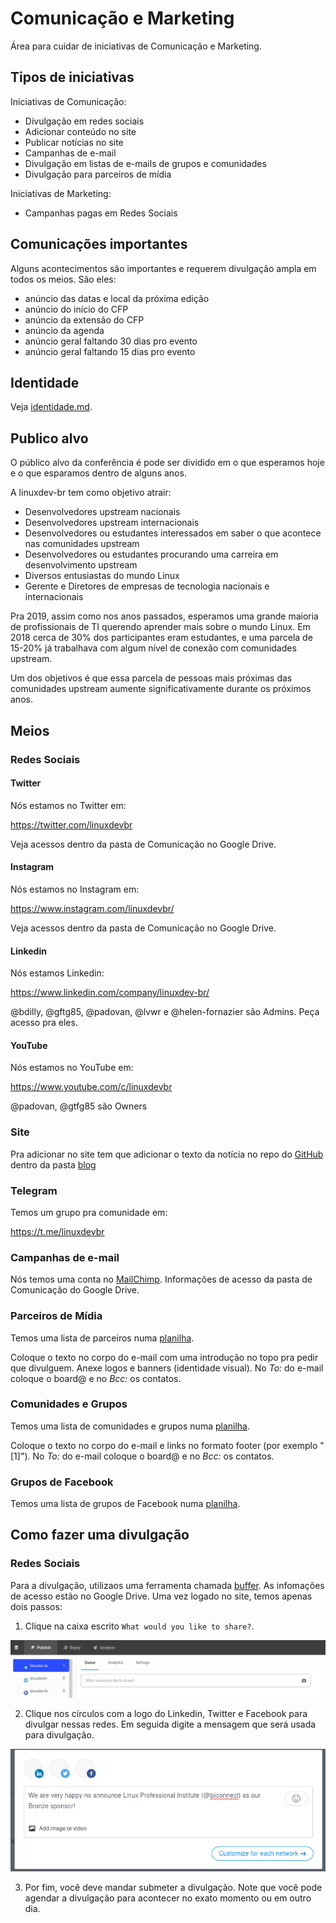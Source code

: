 # Comunicação e Marketing

Área para cuidar de iniciativas de Comunicação e Marketing.

## Tipos de iniciativas

Iniciativas de Comunicação:

* Divulgação em redes sociais
* Adicionar conteúdo no site
* Publicar notícias no site
* Campanhas de e-mail
* Divulgação em listas de e-mails de grupos e comunidades
* Divulgação para parceiros de mídia

Iniciativas de Marketing:

* Campanhas pagas em Redes Sociais

## Comunicações importantes

Alguns acontecimentos são importantes e requerem divulgação ampla em todos os meios. São eles:

* anúncio das datas e local da próxima edição
* anúncio do início do CFP
* anúncio da extensão do CFP
* anúncio da agenda
* anúncio geral faltando 30 dias pro evento
* anúncio geral faltando 15 dias pro evento

## Identidade

Veja [identidade.md](identidade.md).

## Publico alvo

O público alvo da conferência é pode ser dividido em o que esperamos hoje e o que esparamos dentro de alguns anos.

A linuxdev-br tem como objetivo atrair:

* Desenvolvedores upstream nacionais
* Desenvolvedores upstream internacionais
* Desenvolvedores ou estudantes interessados em saber o que acontece nas comunidades upstream
* Desenvolvedores ou estudantes procurando uma carreira em desenvolvimento upstream
* Diversos entusiastas do mundo Linux
* Gerente e Diretores de empresas de tecnologia nacionais e internacionais

Pra 2019, assim como nos anos passados, esperamos uma grande maioria de profissionais de TI querendo aprender mais sobre o mundo Linux. Em 2018 cerca de 30% dos participantes eram estudantes, e uma parcela de 15-20% já trabalhava com algum nível de conexão com comunidades upstream.

Um dos objetivos é que essa parcela de pessoas mais próximas das comunidades upstream aumente significativamente durante os próximos anos.

## Meios

### Redes Sociais

#### Twitter

Nós estamos no Twitter em:

https://twitter.com/linuxdevbr

Veja acessos dentro da pasta de Comunicação no Google Drive.

#### Instagram

Nós estamos no Instagram em:

https://www.instagram.com/linuxdevbr/

Veja acessos dentro da pasta de Comunicação no Google Drive.

#### Linkedin

Nós estamos Linkedin:

https://www.linkedin.com/company/linuxdev-br/

@bdilly, @gftg85, @padovan, @lvwr e @helen-fornazier são Admins. Peça acesso pra eles.

#### YouTube

Nós estamos no YouTube em:

https://www.youtube.com/c/linuxdevbr

@padovan, @gtfg85 são Owners

### Site

Pra adicionar no site tem que adicionar o texto da notícia no repo do [GitHub](https://github.com/linuxdev-br/site) dentro da pasta [blog](https://github.com/linuxdev-br/site/tree/master/src/blog)

### Telegram

Temos um grupo pra comunidade em:

https://t.me/linuxdevbr

### Campanhas de e-mail

Nós temos uma conta no [MailChimp](https://mailchimp.com/). Informações de acesso da pasta de Comunicação do Google Drive.

### Parceiros de Mídia

Temos uma lista de parceiros numa [planilha](https://docs.google.com/spreadsheets/d/1XJcZ1NAEZJTd1Az_nOQkYdFAjDmXWJ51bDxoYyGP8pE/edit?usp=sharing). 

Coloque o texto no corpo do e-mail com uma introdução no topo pra pedir que divulguem. Anexe logos e banners (identidade visual). No *To:* do e-mail coloque o board@ e no *Bcc:* os contatos.

### Comunidades e Grupos

Temos uma lista de comunidades e grupos numa [planilha](https://docs.google.com/spreadsheets/d/1XJcZ1NAEZJTd1Az_nOQkYdFAjDmXWJ51bDxoYyGP8pE/edit?usp=sharing).

Coloque o texto no corpo do e-mail e links no formato footer (por exemplo "[1]"). No *To:* do e-mail coloque o board@ e no *Bcc:* os contatos.

### Grupos de Facebook

Temos uma lista de grupos de Facebook numa [planilha](https://docs.google.com/spreadsheets/d/1XJcZ1NAEZJTd1Az_nOQkYdFAjDmXWJ51bDxoYyGP8pE/edit?usp=sharing).

## Como fazer uma divulgação

### Redes Sociais

Para a divulgação, utilizaos uma ferramenta chamada
[buffer](https://buffer.com/). As infomações de acesso estão no Google Drive. Uma vez logado no site, temos apenas dois passos:

1. Clique na caixa escrito `What would you like to share?`.

![Alt text](figuras/buffer_1.png?raw=true "Publisher")

2. Clique nos círculos com a logo do Linkedin, Twitter e Facebook para divulgar
   nessas redes. Em seguida digite a mensagem que será usada para divulgação.

![Alt text](figuras/buffer_2.png?raw=true "Message")

3. Por fim, você deve mandar submeter a divulgação. Note que você pode agendar
   a divulgação para acontecer no exato momento ou em outro dia.
